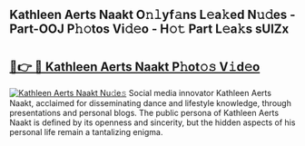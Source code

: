 ## Kathleen Aerts Naakt O𝚗𝚕yf𝚊ns L𝚎a𝚔ed N𝚞𝚍es - Part-OOJ P𝚑𝚘tos Vi𝚍𝚎o - H𝚘𝚝 Part L𝚎a𝚔s sUIZx

# <h2><a href="http://kf2t4s3.oniu.top/?m=Kathleen+Aerts+Naakt">🔗👉 🔴 Kathleen Aerts Naakt P𝚑ot𝚘𝚜 V𝚒d𝚎o</a></h2>

[![Kathleen Aerts Naakt Nu𝚍e𝚜](https://i.imgur.com/0qMVB7G.gif)](http://kf2t4s3.oniu.top/?m=Kathleen+Aerts+Naakt)
Social media innovator Kathleen Aerts Naakt, acclaimed for disseminating dance and lifestyle knowledge, through presentations and personal blogs. The public persona of Kathleen Aerts Naakt is defined by its openness and sincerity, but the hidden aspects of his personal life remain a tantalizing enigma.  
